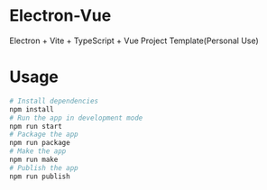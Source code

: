 # Electron-Vue

Electron + Vite + TypeScript + Vue Project Template(Personal Use)

# Usage

```sh
# Install dependencies
npm install
# Run the app in development mode
npm run start
# Package the app
npm run package
# Make the app
npm run make
# Publish the app
npm run publish
```
